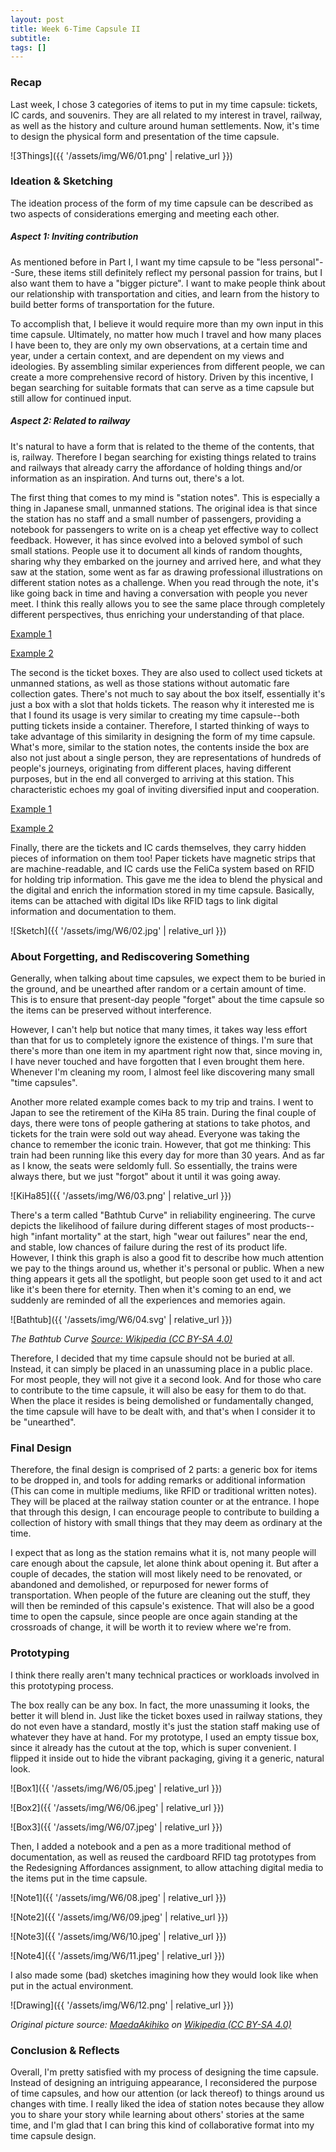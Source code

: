 ```yaml
---
layout: post
title: Week 6-Time Capsule II
subtitle: 
tags: []
---
```


### Recap

Last week, I chose 3 categories of items to put in my time capsule: tickets, IC cards, and souvenirs. They are all related to my interest in travel, railway, as well as the history and culture around human settlements. Now, it's time to design the physical form and presentation of the time capsule.

![3Things]({{ '/assets/img/W6/01.png' | relative_url }})

### Ideation & Sketching

The ideation process of the form of my time capsule can be described as two aspects of considerations emerging and meeting each other.

##### Aspect 1: Inviting contribution

As mentioned before in Part I, I want my time capsule to be "less personal"--Sure, these items still definitely reflect my personal passion for trains, but I also want them to have a "bigger picture". I want to make people think about our relationship with transportation and cities, and learn from the history to build better forms of transportation for the future.

To accomplish that, I believe it would require more than my own input in this time capsule. Ultimately, no matter how much I travel and how many places I have been to, they are only my own observations, at a certain time and year, under a certain context, and are dependent on my views and ideologies. By assembling similar experiences from different people, we can create a more comprehensive record of history. Driven by this incentive, I began searching for suitable formats that can serve as a time capsule but still allow for continued input.

##### Aspect 2: Related to railway

It's natural to have a form that is related to the theme of the contents, that is, railway. Therefore I began searching for existing things related to trains and railways that already carry the affordance of holding things and/or information as an inspiration. And turns out, there's a lot.

The first thing that comes to my mind is "station notes". This is especially a thing in Japanese small, unmanned stations. The original idea is that since the station has no staff and a small number of passengers, providing a notebook for passengers to write on is a cheap yet effective way to collect feedback. However, it has since evolved into a beloved symbol of such small stations. People use it to document all kinds of random thoughts, sharing why they embarked on the journey and arrived here, and what they saw at the station, some went as far as drawing professional illustrations on different station notes as a challenge. When you read through the note, it's like going back in time and having a conversation with people you never meet. I think this really allows you to see the same place through completely different perspectives, thus enriching your understanding of that place.

[Example 1](https://inaka-pipe.net/20200428/)

[Example 2](https://twitter.com/ekikko_note)

The second is the ticket boxes. They are also used to collect used tickets at unmanned stations, as well as those stations without automatic fare collection gates. There's not much to say about the box itself, essentially it's just a box with a slot that holds tickets. The reason why it interested me is that I found its usage is very similar to creating my time capsule--both putting tickets inside a container. Therefore, I started thinking of ways to take advantage of this similarity in designing the form of my time capsule. What's more, similar to the station notes, the contents inside the box are also not just about a single person, they are representations of hundreds of people's journeys, originating from different places, having different purposes, but in the end all converged to arriving at this station. This characteristic echoes my goal of inviting diversified input and cooperation.

[Example 1](http://toyamahatsu.blog.fc2.com/blog-entry-1562.html)

[Example 2](https://ameblo.jp/honda1600/entry-12402686182.html)

Finally, there are the tickets and IC cards themselves, they carry hidden pieces of information on them too! Paper tickets have magnetic strips that are machine-readable, and IC cards use the FeliCa system based on RFID for holding trip information. This gave me the idea to blend the physical and the digital and enrich the information stored in my time capsule. Basically, items can be attached with digital IDs like RFID tags to link digital information and documentation to them.

![Sketch]({{ '/assets/img/W6/02.jpg' | relative_url }})

### About Forgetting, and Rediscovering Something

Generally, when talking about time capsules, we expect them to be buried in the ground, and be unearthed after random or a certain amount of time. This is to ensure that present-day people "forget" about the time capsule so the items can be preserved without interference.

However, I can't help but notice that many times, it takes way less effort than that for us to completely ignore the existence of things. I'm sure that there's more than one item in my apartment right now that, since moving in, I have never touched and have forgotten that I even brought them here. Whenever I'm cleaning my room, I almost feel like discovering many small "time capsules".

Another more related example comes back to my trip and trains. I went to Japan to see the retirement of the KiHa 85 train. During the final couple of days, there were tons of people gathering at stations to take photos, and tickets for the train were sold out way ahead. Everyone was taking the chance to remember the iconic train. However, that got me thinking: This train had been running like this every day for more than 30 years. And as far as I know, the seats were seldomly full. So essentially, the trains were always there, but we just "forgot" about it until it was going away.

![KiHa85]({{ '/assets/img/W6/03.png' | relative_url }})

There's a term called "Bathtub Curve" in reliability engineering. The curve depicts the likelihood of failure during different stages of most products--high "infant mortality" at the start, high "wear out failures" near the end, and stable, low chances of failure during the rest of its product life. However, I think this graph is also a good fit to describe how much attention we pay to the things around us, whether it's personal or public. When a new thing appears it gets all the spotlight, but people soon get used to it and act like it's been there for eternity. Then when it's coming to an end, we suddenly are reminded of all the experiences and memories again.

![Bathtub]({{ '/assets/img/W6/04.svg' | relative_url }})

*The Bathtub Curve [Source: Wikipedia (CC BY-SA 4.0)](https://en.wikipedia.org/wiki/Bathtub_curve#/media/File:Bathtub_curve.svg)*

Therefore, I decided that my time capsule should not be buried at all. Instead, it can simply be placed in an unassuming place in a public place. For most people, they will not give it a second look. And for those who care to contribute to the time capsule, it will also be easy for them to do that. When the place it resides is being demolished or fundamentally changed, the time capsule will have to be dealt with, and that's when I consider it to be "unearthed".

### Final Design

Therefore, the final design is comprised of 2 parts: a generic box for items to be dropped in, and tools for adding remarks or additional information (This can come in multiple mediums, like RFID or traditional written notes). They will be placed at the railway station counter or at the entrance. I hope that through this design, I can encourage people to contribute to building a collection of history with small things that they may deem as ordinary at the time.

I expect that as long as the station remains what it is, not many people will care enough about the capsule, let alone think about opening it. But after a couple of decades, the station will most likely need to be renovated, or abandoned and demolished, or repurposed for newer forms of transportation. When people of the future are cleaning out the stuff, they will then be reminded of this capsule's existence. That will also be a good time to open the capsule, since people are once again standing at the crossroads of change, it will be worth it to review where we're from.

### Prototyping

I think there really aren't many technical practices or workloads involved in this prototyping process.

The box really can be any box. In fact, the more unassuming it looks, the better it will blend in. Just like the ticket boxes used in railway stations, they do not even have a standard, mostly it's just the station staff making use of whatever they have at hand. For my prototype, I used an empty tissue box, since it already has the cutout at the top, which is super convenient. I flipped it inside out to hide the vibrant packaging, giving it a generic, natural look.

![Box1]({{ '/assets/img/W6/05.jpeg' | relative_url }})

![Box2]({{ '/assets/img/W6/06.jpeg' | relative_url }})

![Box3]({{ '/assets/img/W6/07.jpeg' | relative_url }})

Then, I added a notebook and a pen as a more traditional method of documentation, as well as reused the cardboard RFID tag prototypes from the Redesigning Affordances assignment, to allow attaching digital media to the items put in the time capsule.

![Note1]({{ '/assets/img/W6/08.jpeg' | relative_url }})

![Note2]({{ '/assets/img/W6/09.jpeg' | relative_url }})

![Note3]({{ '/assets/img/W6/10.jpeg' | relative_url }})

![Note4]({{ '/assets/img/W6/11.jpeg' | relative_url }})

I also made some (bad) sketches imagining how they would look like when put in the actual environment.

![Drawing]({{ '/assets/img/W6/12.png' | relative_url }})

*Original picture source: [MaedaAkihiko](https://commons.wikimedia.org/wiki/User:MaedaAkihiko) on [Wikipedia (CC BY-SA 4.0)](https://ja.wikipedia.org/wiki/%E5%A7%A8%E6%8D%A8%E9%A7%85#/media/%E3%83%95%E3%82%A1%E3%82%A4%E3%83%AB:Obasute-STA_Inside.jpg)*

### Conclusion & Reflects

Overall, I'm pretty satisfied with my process of designing the time capsule. Instead of designing an intriguing appearance, I reconsidered the purpose of time capsules, and how our attention (or lack thereof) to things around us changes with time. I really liked the idea of station notes because they allow you to share your story while learning about others' stories at the same time, and I'm glad that I can bring this kind of collaborative format into my time capsule design.
